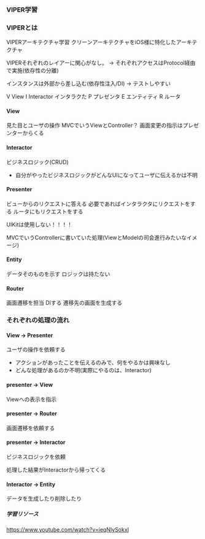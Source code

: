 ### VIPER学習

### VIPERとは
VIPERアーキテクチャ学習
クリーンアーキテクチャをiOS様に特化したアーキテクチャ

VIPERそれぞれのレイアーに関心がなし。
→ それぞれアクセスはProtocol経由で実施(依存性の分離)

インスタンスは外部から差し込む(依存性注入/DI)
→ テストしやすい

V View 
I Interactor インタラクた
P プレゼンタ
E エンティティ
R ルータ

#### View
見た目とユーザの操作
MVCでいうViewとController？
画面変更の指示はプレゼンターからくる

#### Interactor
ビジネスロジック(CRUD)

- 自分がやったビジネスロジックがどんなUIになってユーザに伝えるかは不明

#### Presenter
ビューからのリクエストに答える
必要であればインタラクタにリクエストをする
ルータにもリクエストをする

UIKitは使用しない！！！！

MVCでいうControllerに書いていた処理(ViewとModelの司会進行みたいなイメージ)

#### Entity
データそのものを示す
ロジックは持たない

#### Router
画面遷移を担当
DIする
遷移先の画面を生成する

### それぞれの処理の流れ
#### View → Presenter 
ユーザの操作を依頼する
- アクションがあったことを伝えるのみで、何をやるかは興味なし
- どんな処理があるのか不明(実際にやるのは、Interactor)

#### presenter → View
Viewへの表示を指示

#### presenter → Router
画面遷移を依頼する

#### presenter → Interactor
ビジネスロジックを依頼

処理した結果がInteractorから帰ってくる

#### Interactor → Entity
データを生成したり削除したり

##### 学習リソース
https://www.youtube.com/watch?v=ieqNIySokxI
